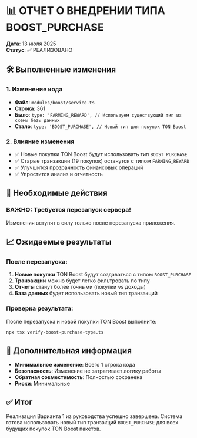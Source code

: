 # 📊 ОТЧЕТ О ВНЕДРЕНИИ ТИПА BOOST_PURCHASE

**Дата**: 13 июля 2025  
**Статус**: ✅ РЕАЛИЗОВАНО

## 🛠️ Выполненные изменения

### 1. **Изменение кода**
- **Файл**: `modules/boost/service.ts`
- **Строка**: 361
- **Было**: `type: 'FARMING_REWARD', // Используем существующий тип из схемы базы данных`
- **Стало**: `type: 'BOOST_PURCHASE', // Новый тип для покупок TON Boost`

### 2. **Влияние изменения**
- ✅ Новые покупки TON Boost будут использовать тип `BOOST_PURCHASE`
- ✅ Старые транзакции (19 покупок) останутся с типом `FARMING_REWARD`
- ✅ Улучшится прозрачность финансовых операций
- ✅ Упростится анализ и отчетность

## 🔄 Необходимые действия

### **ВАЖНО: Требуется перезапуск сервера!**
Изменения вступят в силу только после перезапуска приложения.

## 📈 Ожидаемые результаты

### После перезапуска:
1. **Новые покупки** TON Boost будут создаваться с типом `BOOST_PURCHASE`
2. **Транзакции** можно будет легко фильтровать по типу
3. **Отчеты** станут более точными (покупки vs доходы)
4. **База данных** будет использовать новый тип транзакций

### Проверка результата:
После перезапуска и новой покупки TON Boost выполните:
```bash
npx tsx verify-boost-purchase-type.ts
```

## 📝 Дополнительная информация

- **Минимальное изменение**: Всего 1 строка кода
- **Безопасность**: Изменение не затрагивает логику работы
- **Обратная совместимость**: Полностью сохранена
- **Риски**: Минимальные

## ✅ Итог

Реализация Варианта 1 из руководства успешно завершена. Система готова использовать новый тип транзакций `BOOST_PURCHASE` для всех будущих покупок TON Boost пакетов.